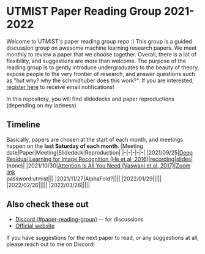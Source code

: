 # UTMIST Paper Reading Group 2021-2022
Welcome to UTMIST's paper reading group repo :) This group is a guided discussion group on awesome machine learning research papers. We meet monthly to review a paper that we choose together. Overall, there is a lot of flexibility, and suggestions are more than welcome. The purpose of the reading group is to gently introduce undergraduates to the beauty of theory, expose people to the very frontier of research, and answer questions such as "but why? why the schmidhuber does this work?". If you are interested, [register here](https://forms.gle/ZewiGgxbgtw8xEuh6) to receive email notifications!  

In this repository, you will find slidedecks and paper reproductions (depending on my laziness).

## Timeline
Basically, papers are chosen at the start of each month, and meetings happen on the **last Saturday of each month**.
|Meeting date|Paper|Meeting|Slidedeck|Reproduction|
|-|-|-|-|-|
|2021/09/25|[Deep Residual Learning for Image Recognition (He et al, 2016)](https://arxiv.org/pdf/1512.03385.pdf)|[recording](https://youtu.be/w0UpZD1s5H0)|[slides](https://docs.google.com/presentation/d/1sUZ8Zt9j_4cRZCVv3uU74VsHsenBXCRcXgwNlSU_ayU/edit?usp=sharing)|(none)|
|2021/10/30|[Attention Is All You Need (Vaswani et al, 2017)](https://arxiv.org/pdf/1706.03762.pdf)|[Zoom link](https://utoronto.zoom.us/j/89895461428) <br>password:utmist|||
|2021/11/27|AlphaFold?||||
|2022/01/29|||||
|2022/02/26|||||
|2022/03/26|||||

## Also check these out
* [Discord (#paper-reading-group)](https://discord.gg/88mSPw8) -- for discussions
* [Official website](https://utmist.gitlab.io/paper-reading-group)

If you have suggestions for the next paper to read, or any suggestions at all, please reach out to me on Discord!
